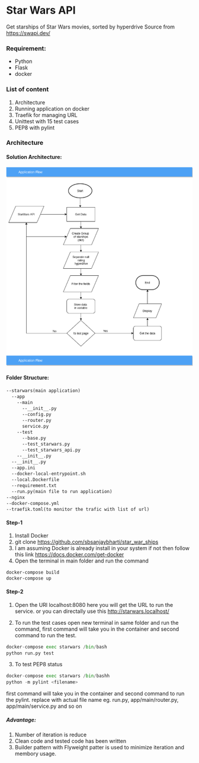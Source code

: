# Star Wars API
Get starships of Star Wars movies, sorted by hyperdrive 
Source from https://swapi.dev/

### Requirement:
* Python
* Flask
* docker
### List of content
1. Architecture
2. Running application on docker
3. Traefik for managing URL
4. Unittest with 15 test cases
5. PEP8 with pylint

### Architecture
#### Solution Architecture:
![](architecture.png)

#### Folder Structure:
    --starwars(main application)
      --app
        --main
          --__init__.py
          --config.py
          --router.py
          service.py
        --test
          --base.py
          --test_starwars.py
          --test_starwars_api.py
        --__init__.py
      --__init__.py
      --app.ini
      --docker-local-entrypoint.sh
      --local.Dockerfile
      --requirement.txt
      --run.py(main file to run application)
    --nginx
    --docker-compose.yml
    --traefik.toml(to monitor the trafic with list of url)
#### Step-1
1. Install Docker 
2. git clone https://github.com/sbsanjaybharti/star_war_ships
3. I am assuming Docker is already install in your system if not then follow this link https://docs.docker.com/get-docker 
4. Open the terminal in main folder and run the command<br/>
```ubuntu
docker-compose build
docker-compose up
```
#### Step-2
1. Open the URl localhost:8080 here you will get the URL to run the service.
or you can directally use this http://starwars.localhost/

2. To run the test cases open new terminal in same folder and run the command, first command will take you in the container and second command to run the test.
```python 
docker-compose exec starwars /bin/bash 
python run.py test
``` 
3. To test PEP8 status
```python 
docker-compose exec starwars /bin/bashh 
python -m pylint <filename>
``` 
first command will take you in the container and second command to run the pylint.
replace <filename> with actual file name eg. run.py, app/main/router.py, app/main/service.py and so on

 
##### Advantage:
1. Number of iteration is reduce
2. Clean code and tested code has been written
3. Builder pattern with Flyweight patter is used to minimize iteration and membory usage. 

